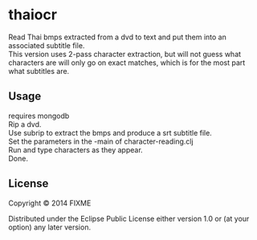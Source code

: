 # thaiocr

Read Thai bmps extracted from a dvd to text and put them into an associated subtitle file.<br>
This version uses 2-pass character extraction, but will not guess what characters are will only go on exact matches, which is for the most part what subtitles are.  

## Usage

requires mongodb<br>
Rip a dvd.<br>
Use subrip to extract the bmps and produce a srt subtitle file.  <br>
Set the parameters in the -main of character-reading.clj<br>
Run and type characters as they appear.<br>
Done.<br>

## License

Copyright © 2014 FIXME

Distributed under the Eclipse Public License either version 1.0 or (at
your option) any later version.
